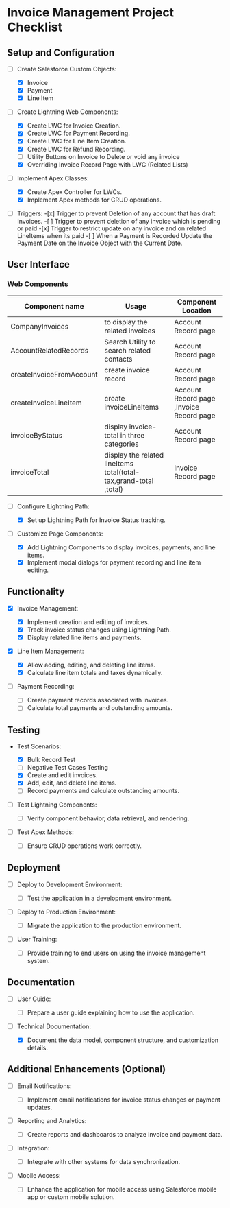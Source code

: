 # Invoice Management Project Checklist

## Setup and Configuration

- [ ] Create Salesforce Custom Objects:
  - [x] Invoice
  - [x] Payment
  - [x] Line Item
- [ ] Create Lightning Web Components:

  - [x] Create LWC for Invoice Creation.
  - [x] Create LWC for Payment Recording.
  - [x] Create LWC for Line Item Creation.
  - [x] Create LWC for Refund Recording.
  - [ ] Utility Buttons on Invoice to Delete or void any invoice
  - [x] Overriding Invoice Record Page with LWC (Related Lists)

- [ ] Implement Apex Classes:

  - [x] Create Apex Controller for LWCs.
  - [x] Implement Apex methods for CRUD operations.

- [ ] Triggers: -[x] Trigger to prevent Deletion of any account that has draft Invoices. -[ ] Trigger to prevent deletion of any invoice which is pending or paid -[x] Trigger to restrict update on any invoice and on related LineItems when its paid -[ ] When a Payment is Recorded Update the Payment Date on the Invoice Object with the Current Date.

## User Interface

### Web Components

| Component name           | Usage                                                             | Component Location                       |
| ------------------------ | ----------------------------------------------------------------- | ---------------------------------------- |
| CompanyInvoices          | to display the related invoices                                   | Account Record page                      |
| AccountRelatedRecords    | Search Utility to search related contacts                         | Account Record page                      |
| createInvoiceFromAccount | create invoice record                                             | Account Record page                      |
| createInvoiceLineItem    | create invoiceLineItems                                           | Account Record page ,Invoice Record page |
| invoiceByStatus          | display invoice-total in three categories                         | Account Record page                      |
| invoiceTotal             | display the related lineItems total(total-tax,grand-total ,total) | Invoice Record page                      |

- [ ] Configure Lightning Path:

  - [x] Set up Lightning Path for Invoice Status tracking.

- [ ] Customize Page Components:
  - [x] Add Lightning Components to display invoices, payments, and line items.
  - [x] Implement modal dialogs for payment recording and line item editing.

## Functionality

- [x] Invoice Management:

  - [x] Implement creation and editing of invoices.
  - [x] Track invoice status changes using Lightning Path.
  - [x] Display related line items and payments.

- [x] Line Item Management:
  - [x] Allow adding, editing, and deleting line items.
  - [x] Calculate line item totals and taxes dynamically.
- [ ] Payment Recording:
  - [ ] Create payment records associated with invoices.
  - [ ] Calculate total payments and outstanding amounts.

## Testing

- Test Scenarios:

  - [x] Bulk Record Test
  - [ ] Negative Test Cases Testing
  - [x] Create and edit invoices.
  - [x] Add, edit, and delete line items.
  - [ ] Record payments and calculate outstanding amounts.

- [ ] Test Lightning Components:

  - [ ] Verify component behavior, data retrieval, and rendering.

- [ ] Test Apex Methods:
  - [ ] Ensure CRUD operations work correctly.

## Deployment

- [ ] Deploy to Development Environment:

  - [ ] Test the application in a development environment.

- [ ] Deploy to Production Environment:

  - [ ] Migrate the application to the production environment.

- [ ] User Training:
  - [ ] Provide training to end users on using the invoice management system.

## Documentation

- [ ] User Guide:

  - [ ] Prepare a user guide explaining how to use the application.

- [ ] Technical Documentation:
  - [x] Document the data model, component structure, and customization details.

## Additional Enhancements (Optional)

- [ ] Email Notifications:

  - [ ] Implement email notifications for invoice status changes or payment updates.

- [ ] Reporting and Analytics:

  - [ ] Create reports and dashboards to analyze invoice and payment data.

- [ ] Integration:

  - [ ] Integrate with other systems for data synchronization.

- [ ] Mobile Access:
  - [ ] Enhance the application for mobile access using Salesforce mobile app or custom mobile solution.

